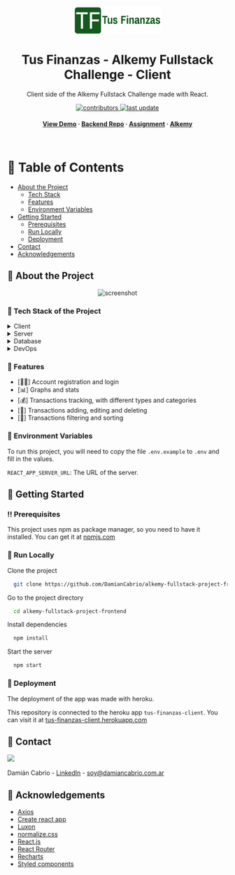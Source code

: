 <div align="center">

  <img src="src/assets/images/logo.svg" alt="logo" width="200" height="auto" />
  <h1>Tus Finanzas - Alkemy Fullstack Challenge - Client</h1>
  
  <p>
    Client side of the Alkemy Fullstack Challenge made with React.
  </p>
  
  
<!-- Badges -->
<p>
  <a href="https://github.com/DamianCabrio/alkemy-fullstack-project-frontend/graphs/contributors" target="_blank">
    <img src="https://img.shields.io/github/contributors/DamianCabrio/alkemy-fullstack-project-frontend" alt="contributors" />
  </a>
  <a href="">
    <img src="https://img.shields.io/github/last-commit/DamianCabrio/alkemy-fullstack-project-frontend" alt="last update" target="_blank" />
  </a>
</p>
   
<h4>
    <a href="https://tus-finanzas-client.herokuapp.com" target="_blank">View Demo</a>
  <span> · </span>
    <a href="https://github.com/DamianCabrio/alkemy-fullstack-project-backend" target="_blank">Backend Repo</a>
  <span> · </span>
    <a href="https://drive.google.com/file/d/1xR92xRBg8uQDbdajch0sVb9xa4VtHXtU/view" target="_blank">Assignment</a>
  <span> · </span>
    <a href="https://www.alkemy.org/" target="_blank">Alkemy</a>
  </h4>
</div>

<br />

<!-- Table of Contents -->

# 📔 Table of Contents

- [About the Project](#🌟-about-the-project)
  - [Tech Stack](#👾-tech-stack)
  - [Features](#🎯-features)
  - [Environment Variables](#🔑-environment-variables)
- [Getting Started](#🧰-getting-started)
  - [Prerequisites](#‼-prerequisites)
  - [Run Locally](#🏃-run-locally)
  - [Deployment](#🚩-deployment)
- [Contact](#👋-contact)
- [Acknowledgements](#💎-acknowledgements)

<!-- About the Project -->

## 🌟 About the Project

<div align="center"> 
  <img src="https://i.ibb.co/9skyV9j/imagen.png" alt="screenshot" />
</div>

<!-- TechStack -->

### 👾 Tech Stack of the Project

<details>
  <summary>Client</summary>
  <ul>
    <li><a href="https://axios-http.com/" target="_blank">Axios</a></li>
    <li><a href="https://moment.github.io/luxon/#/" target="_blank">Luxon</a></li>
    <li><a href="https://necolas.github.io/normalize.css/" target="_blank">normalize.css</a></li>
    <li><a href="https://reactjs.org/" target="_blank">React.js</a></li>
    <li><a href="https://reactrouter.com/" target="_blank">React Router</a></li>
    <li><a href="https://recharts.org/en-US/" target="_blank">Recharts</a></li>
    <li><a href="https://styled-components.com/" target="_blank">Styled components</a></li>
  </ul>
</details>

<details>
  <summary>Server</summary>
  <ul>
    <li><a href="https://expressjs.com/" target="_blank">Express.js</a></li>
    <li><a href="https://knexjs.org/" target="_blank">Knex.js</a></li>
  </ul>
</details>

<details>
<summary>Database</summary>
  <ul>
    <li><a href="https://www.mysql.com/" target="_blank">MySQL</a></li>
  </ul>
</details>

<details>
<summary>DevOps</summary>
  <ul>
    <li><a href="https://www.docker.com/" target="_blank">Docker</a></li>
  </ul>
</details>

<!-- Features -->

### 🎯 Features

- [👩‍🦰] Account registration and login
- [📊] Graphs and stats
- [💰] Transactions tracking, with different types and categories
- [📝] Transactions adding, editing and deleting
- [🔎] Transactions filtering and sorting


<!-- Env Variables -->

### 🔑 Environment Variables

To run this project, you will need to copy the file `.env.example` to `.env` and fill in the values.

`REACT_APP_SERVER_URL`: The URL of the server.

<!-- Getting Started -->

## 🧰 Getting Started

<!-- Prerequisites -->

### ‼ Prerequisites

This project uses npm as package manager, so you need to have it installed.
You can get it at <a href="https://www.npmjs.com/" target="_blank">npmjs.com</a>

<!-- Run Locally -->

### 🏃 Run Locally

Clone the project

```bash
  git clone https://github.com/DamianCabrio/alkemy-fullstack-project-frontend.git
```

Go to the project directory

```bash
  cd alkemy-fullstack-project-frontend
```

Install dependencies

```bash
  npm install
```

Start the server

```bash
  npm start
```

<!-- Deployment -->

### 🚩 Deployment

The deployment of the app was made with heroku.

This repository is connected to the heroku app `tus-finanzas-client`.
You can visit it at <a href="https://tus-finanzas-client.herokuapp.com" target="_blank">tus-finanzas-client.herokuapp.com</a>

<!-- Contact -->

## 👋 Contact

<a href="https://github.com/DamianCabrio/alkemy-fullstack-project-frontend/graphs/contributors" target="_blank">
  <img src="https://contrib.rocks/image?repo=DamianCabrio/alkemy-fullstack-project-frontend" />
</a>

Damián Cabrio - [LinkedIn](https://www.linkedin.com/in/dami%C3%A1n-cabrio-4542801b9/) - soy@damiancabrio.com.ar

<!-- Acknowledgments -->

## 💎 Acknowledgements

- [Axios](https://axios-http.com/)
- [Create react app](https://create-react-app.dev/)
- [Luxon](https://moment.github.io/luxon/#/)
- [normalize.css](https://necolas.github.io/normalize.css/)
- [React.js](https://reactjs.org/)
- [React Router](https://reactrouter.com/)
- [Recharts](https://recharts.org/en-US/)
- [Styled components](https://styled-components.com/)
